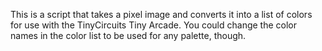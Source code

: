 This is a script that takes a pixel image and converts it into a list of colors for use with the TinyCircuits Tiny Arcade. 
You could change the color names in the color list to be used for any palette, though.
